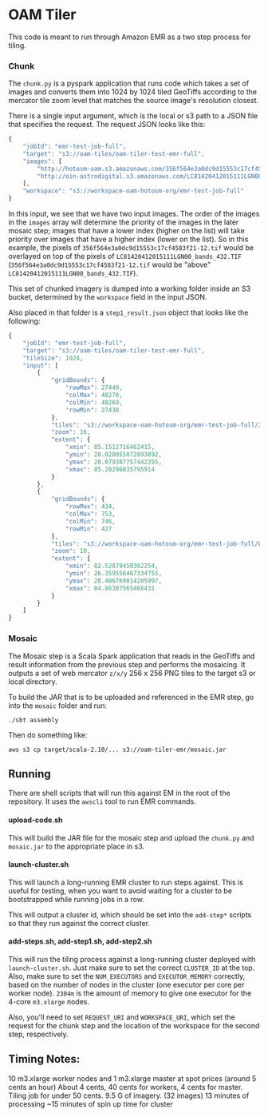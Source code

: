 # OAM Tiler

This code is meant to run through Amazon EMR as a two step process for tiling.

### Chunk

The `chunk.py` is a pyspark application that runs code which takes a set of images and converts them into 1024 by 1024 tiled GeoTiffs
according to the mercator tile zoom level that matches the source image's resolution closest.

There is a single input argument, which is the local or s3 path to a JSON file that specifies the request. The request JSON looks like this:

```javascript
{
    "jobId": "emr-test-job-full",
    "target": "s3://oam-tiles/oam-tiler-test-emr-full",
    "images": [
        "http://hotosm-oam.s3.amazonaws.com/356f564e3a0dc9d15553c17cf4583f21-12.tif",
        "http://oin-astrodigital.s3.amazonaws.com/LC81420412015111LGN00_bands_432.TIF"
    ],
    "workspace": "s3://workspace-oam-hotosm-org/emr-test-job-full"
}
```

In this input, we see that we have two input images. The order of the images in the `images` array will determine the priority of the images
in the later mosaic step; images that have a lower index (higher on the list) will take priority over images that have a higher index (lower on the list). So in this
example, the pixels of `356f564e3a0dc9d15553c17cf4583f21-12.tif` would be overlayed on top of the pixels of `LC81420412015111LGN00_bands_432.TIF` (`356f564e3a0dc9d15553c17cf4583f21-12.tif` would be "above" `LC81420412015111LGN00_bands_432.TIF`).

This set of chunked imagery is dumped into a working folder inside an S3 bucket, determined by the `workspace` field in the input JSON.

Also placed in that folder is a `step1_result.json` object that looks like the following:

```javascript
{
    "jobId": "emr-test-job-full",
    "target": "s3://oam-tiles/oam-tiler-test-emr-full",
    "tileSize": 1024,
    "input": [
        {
            "gridBounds": {
                "rowMax": 27449,
                "colMax": 48278,
                "colMin": 48269,
                "rowMin": 27438
            },
            "tiles": "s3://workspace-oam-hotosm-org/emr-test-job-full/356f564e3a0dc9d15553c17cf4583f21-12",
            "zoom": 16,
            "extent": {
                "xmin": 85.1512716462415,
                "ymin": 28.028055072893892,
                "ymax": 28.079387757442355,
                "xmax": 85.20296835795914
            }
        },
        {
            "gridBounds": {
                "rowMax": 434,
                "colMax": 753,
                "colMin": 746,
                "rowMin": 427
            },
            "tiles": "s3://workspace-oam-hotosm-org/emr-test-job-full/LC81420412015111LGN00_bands_432.TIF",
            "zoom": 10,
            "extent": {
                "xmin": 82.52879450382254,
                "ymin": 26.359556467334755,
                "ymax": 28.486769014205997,
                "xmax": 84.86307565466431
            }
        }
    ]
}
```

### Mosaic

The Mosaic step is a Scala Spark application that reads in the GeoTiffs and result information from the previous step and performs the mosaicing.
It outputs a set of web mercator `z/x/y` 256 x 256 PNG tiles to the target s3 or local directory.

To build the JAR that is to be uploaded and referenced in the EMR step, go into the `mosaic` folder and run:

```
./sbt assembly
```

Then do something like:
```
aws s3 cp target/scala-2.10/... s3://oam-tiler-emr/mosaic.jar
```

## Running

There are shell scripts that will run this against EM in the root of the repository. It uses the `awscli` tool to run EMR commands.

#### upload-code.sh

This will build the JAR file for the mosaic step and upload the `chunk.py` and `mosaic.jar` to the appropriate place in s3.

#### launch-cluster.sh

This will launch a long-running EMR cluster to run steps against. This is useful for testing, when you want to avoid waiting for
a cluster to be bootstrapped while running jobs in a row.

This will output a cluster id, which should be set into the `add-step*` scripts so that they run against the correct cluster.

#### add-steps.sh, add-step1.sh, add-step2.sh

This will run the tiling process against a long-running cluster deployed with `launch-cluster.sh`. Just make sure to set the correct
`CLUSTER_ID` at the top. Also, make sure to set the `NUM_EXECUTORS` and `EXECUTOR_MEMORY` correctly, based on the number of nodes in
the cluster (one executor per core per worker node). `2304m` is the amount of memory to give one executor for the 4-core `m3.xlarge` nodes.

Also, you'll need to set `REQUEST_URI` and `WORKSPACE_URI`, which set the request for the chunk step and the location of the workspace for
the second step, respectively.

## Timing Notes:

10 m3.xlarge worker nodes and 1 m3.xlarge master at spot prices (around 5 cents an hour)
About 4 cents, 40 cents for workers, 4 cents for master.
Tiling job for under 50 cents.
9.5 G of imagery. (32 images)
13 minutes of processing
~15 minutes of spin up time for cluster

